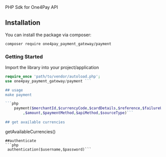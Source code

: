 
PHP Sdk for One4Pay API
## Installation

You can install the package via composer:

```bash
composer require one4pay_payment_gateway/payment
```

### Getting Started
Import the library into your project/application
```php
require_once 'path/to/vendor/autoload.php';
use one4pay_payment_gateway/payment ```

## usage 
make payment

```php
    payment($merchantId,$currencyCode,$cardDetails,$reference,$failureUrl,$returnUrl,$originatingApplicationName
        ,$amount,$paymentMethod,$apiMethod,$sourceType)```
        
## get available currencies
```
getAvailableCurrencies()
```
##authenticate
```php
 authentication($username,$password)```
